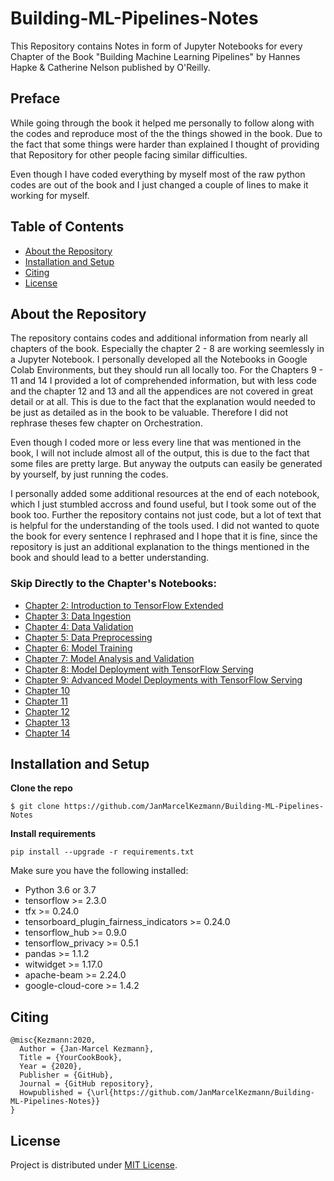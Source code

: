 # Building-ML-Pipelines-Notes

<p>This Repository contains Notes in form of Jupyter Notebooks for every Chapter of the Book "Building Machine Learning Pipelines" by Hannes Hapke &amp; Catherine Nelson published by O'Reilly.</p>


## Preface

<p>While going through the book it helped me personally to follow along with the codes and reproduce most of the the things showed in the book. Due to the fact that some things were harder than explained I thought of providing that Repository for other people facing similar difficulties.</p>
<p>Even though I have coded everything by myself most of the raw python codes are out of the book and I just changed a couple of lines to make it working for myself.</p>

 
## Table of Contents
 
 - [About the Repository](#about-the-repository)
 - [Installation and Setup](#installation-and-setup)
 - [Citing](#citing)
 - [License](#license)

## About the Repository

<p>The repository contains codes and additional information from nearly all chapters of the book. Especially the chapter 2 - 8 are working seemlessly in a Jupyter Notebook. I personally developed all the Notebooks in Google Colab Environments, but they should run all locally too. For the Chapters 9 - 11 and 14 I provided a lot of comprehended information, but with less code and the chapter 12 and 13 and all the appendices are not covered in great detail or at all. This is due to the fact that the explanation would needed to be just as detailed as in the book to be valuable. Therefore I did not rephrase theses few chapter on Orchestration.</p>
<p>Even though I coded more or less every line that was mentioned in the book, I will not include almost all of the output, this is due to the fact that some files are pretty large. But anyway the outputs can easily be generated by yourself, by just running the codes.</p>
<p>I personally added some additional resources at the end of each notebook, which I just stumbled accross and found useful, but I took some out of the book too. Further the repository contains not just code, but a lot of text that is helpful for the understanding of the tools used. I did not wanted to quote the book for every sentence I rephrased and I hope that it is fine, since the repository is just an additional explanation to the things mentioned in the book and should lead to a better understanding.</p>

### Skip Directly to the Chapter's Notebooks:

 - <a href="https://github.com/JanMarcelKezmann/Building-ML-Pipelines-Notes/blob/main/Chapter%202/Chapter_2_Introduction_to_TensorFlow_Extended.ipynb">Chapter 2: Introduction to TensorFlow Extended</a>
 - <a href="https://github.com/JanMarcelKezmann/Building-ML-Pipelines-Notes/blob/main/Chapter%203/Chapter_3_Data_Ingestion.ipynb">Chapter 3: Data Ingestion</a>
 - <a href="https://github.com/JanMarcelKezmann/Building-ML-Pipelines-Notes/blob/main/Chapter%204/Chapter_4_Data_Validation.ipynb">Chapter 4: Data Validation</a>
 - <a href="https://github.com/JanMarcelKezmann/Building-ML-Pipelines-Notes/blob/main/Chapter%205/Chapter_5_Data_Preprocessing.ipynb">Chapter 5: Data Preprocessing</a>
 - <a href="https://github.com/JanMarcelKezmann/Building-ML-Pipelines-Notes/blob/main/Chapter%206/Chapter_6_Model_Training.ipynb">Chapter 6: Model Training</a>
 - <a href="https://github.com/JanMarcelKezmann/Building-ML-Pipelines-Notes/blob/main/Chapter%207/Chapter_7_Model_Analysis_and_Validation.ipynb">Chapter 7: Model Analysis and Validation</a>
 - <a href="https://github.com/JanMarcelKezmann/Building-ML-Pipelines-Notes/blob/main/Chapter%208/Chapter_8_Model_Deployment_with_TensorFlow_Serving.ipynb">Chapter 8: Model Deployment with TensorFlow Serving</a>
 - <a href="https://github.com/JanMarcelKezmann/Building-ML-Pipelines-Notes/blob/main/Chapter%209/Chapter_9_Advanced_Model_Deployments_with_TensorFlow_Serving.ipynb">Chapter 9: Advanced Model Deployments with TensorFlow Serving</a>
 - <a href="https://github.com/JanMarcelKezmann/Building-ML-Pipelines-Notes/blob/main/Chapter%2010/Chapter_10_Advanced_TensorFlow_Extended.ipynb">Chapter 10</a>
 - <a href="https://github.com/JanMarcelKezmann/Building-ML-Pipelines-Notes/blob/main/Chapter%2011/Chapter_11_Pipelines_Part_1_Apache_Beam_and_Apache_Airflow.ipynb">Chapter 11</a>
 - <a href="">Chapter 12</a>
 - <a href="">Chapter 13</a>
 - <a href="">Chapter 14</a>

## Installation and Setup

**Clone the repo**

    $ git clone https://github.com/JanMarcelKezmann/Building-ML-Pipelines-Notes

**Install requirements**

```shell
pip install --upgrade -r requirements.txt
```

Make sure you have the following installed:
 - Python 3.6 or 3.7
 - tensorflow >= 2.3.0
 - tfx >= 0.24.0
 - tensorboard_plugin_fairness_indicators >= 0.24.0
 - tensorflow_hub >= 0.9.0
 - tensorflow_privacy >= 0.5.1
 - pandas >= 1.1.2
 - witwidget >= 1.17.0
 - apache-beam >= 2.24.0
 - google-cloud-core >= 1.4.2
 
## Citing

    @misc{Kezmann:2020,
      Author = {Jan-Marcel Kezmann},
      Title = {YourCookBook},
      Year = {2020},
      Publisher = {GitHub},
      Journal = {GitHub repository},
      Howpublished = {\url{https://github.com/JanMarcelKezmann/Building-ML-Pipelines-Notes}}
    }

## License

Project is distributed under <a href="https://github.com/JanMarcelKezmann/Building-ML-Pipelines-Notes/blob/master/LICENSE">MIT License</a>.
